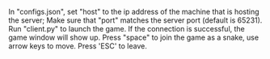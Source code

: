 In "configs.json", set "host" to the ip address of the machine that is hosting the server; Make sure that "port" matches the server port (default is 65231).
Run "client.py" to launch the game. If the connection is successful, the game window will show up. Press "space" to join the game as a snake, use arrow keys to move. Press 'ESC' to leave. 
